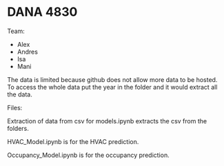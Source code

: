 # DANA 4830

Team:

- Alex
- Andres
- Isa
- Mani

The data is limited because github does not allow more data to be hosted. To access the whole data put the year in the folder and it would extract all the data.

Files:

Extraction of data from csv for models.ipynb extracts the csv from the folders.

HVAC_Model.ipynb is for the HVAC prediction.

Occupancy_Model.ipynb is for the occupancy prediction.
